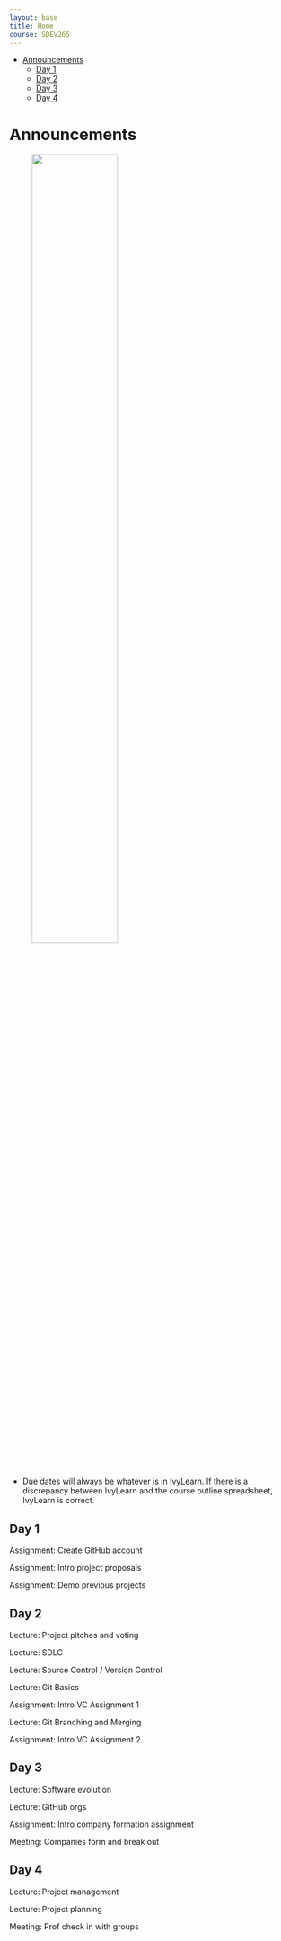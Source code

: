 ```yaml
---
layout: base
title: Home
course: SDEV265
---
```


- [Announcements](#announcements)
  - [Day 1](#day-1)
  - [Day 2](#day-2)
  - [Day 3](#day-3)
  - [Day 4](#day-4)

# Announcements

<figure>
    <span>
        <img src="" style="width: 60%;">
    </span>
    <figcaption>
        <a href=""></a>
    </figcaption>
</figure>

- Due dates will always be whatever is in IvyLearn. If there is a discrepancy between IvyLearn and the course outline spreadsheet, IvyLearn is correct.

## Day 1

Assignment: Create GitHub account

Assignment: Intro project proposals

Assignment: Demo previous projects

## Day 2

Lecture: Project pitches and voting

Lecture: SDLC

Lecture: Source Control / Version Control

Lecture: Git Basics

Assignment: Intro VC Assignment 1

Lecture: Git Branching and Merging

Assignment: Intro VC Assignment 2

## Day 3

Lecture: Software evolution

Lecture: GitHub orgs

Assignment: Intro company formation assignment

Meeting: Companies form and break out

## Day 4

Lecture: Project management

Lecture: Project planning

Meeting: Prof check in with groups
